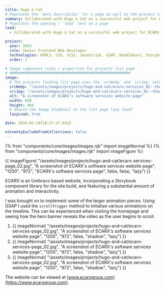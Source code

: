 ```yaml
---
title: Hugo & Cat
# Populates the `meta description` for a page as well as the project landing page project-specific summary
summary: Collaborated with Hugo & Cat on a successful web project for ECARX, a leading automotive technology company.
# Populates the opening / `lead` text on a page
lead:
  - Collaborated with Hugo & Cat on a successful web project for ECARX, a leading automotive technology company.

project:
  year: 2023
  role: Senior Frontend Web Developer
  technologies: HTML5, CSS, SCSS, JavaScript, GSAP, Handlebars, Storybook, Webpack, Gulp, Cypress, Umbraco, .NET Razor Views, Azure DevOps, Figma
  order: 1

# Image component rules / properties for projects list page
# #######################################################
image:
  # The projects landing list page uses the `srcWebp` and `srcJpg` values
  srcWebp: "/assets/images/projects/hugo-and-cat/ecarx-services_02--thumbnail.webp"
  srcJpg: "/assets/images/projects/hugo-and-cat/ecarx-services_02--thumbnail.jpg"
  alt: "A screenshot of ECARX's software services website page"
  width: 650
  height: 464
  # Should the image thumbnail on the list page lazy load?
  lazyLoad: true

date: 2024-02-14T18:37:27.631Z

eleventyExcludeFromCollections: false
---
```


{% from "components/core/images/images.njk" import imageNormal %}
{% from "components/core/images/images.njk" import imageFigure %}

{{ imageFigure(
  "/assets/images/projects/hugo-and-cat/ecarx-services-page_02.jpg",
  "A screenshot of ECARX's software services website page",
  "1200",
  "972",
  "ECARX's software services page",
  false,
  false,
  "lazy")
}}

ECARX is an Umbraco based website, incorporating a Storybook component library for the site build, and featuring a substantial amount of animation and interactivity.

I was brought on to implement some of the larger animation pieces. Using GSAP I used the `scrollTrigger` method to initialise various animations on the timeline. This can be experienced when visiting the homepage and seeing how the hero banner reveals the video as the user begins to scroll.

<ol class="auto-grid | no-list">
  <li>
    {{ imageNormal(
      "/assets/images/projects/hugo-and-cat/ecarx-services-page_02.jpg",
      "A screenshot of ECARX's software services website page",
      "1200",
      "972",
      false,
      "shadow",
      "lazy")
    }}
  </li>
  <li>
    {{ imageNormal(
      "/assets/images/projects/hugo-and-cat/ecarx-services-page_02.jpg",
      "A screenshot of ECARX's software services website page",
      "1200",
      "972",
      false,
      "shadow",
      "lazy")
    }}
  </li>
  <li>
    {{ imageNormal(
      "/assets/images/projects/hugo-and-cat/ecarx-services-page_02.jpg",
      "A screenshot of ECARX's software services website page",
      "1200",
      "972",
      false,
      "shadow",
      "lazy")
    }}
  </li>
</ol>

The website can be viewed at [www.ecarxgroup.com](https://www.ecarxgroup.com).
